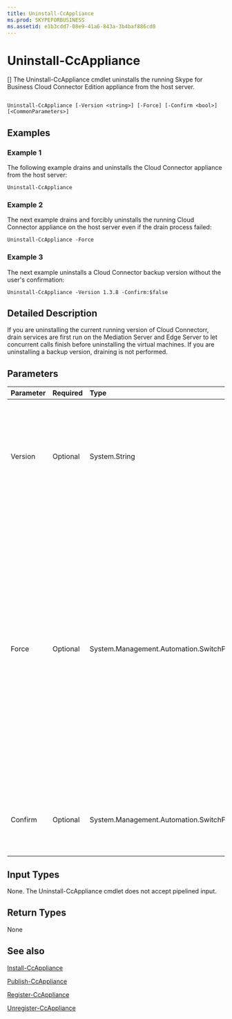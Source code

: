 ```yaml
---
title: Uninstall-CcAppliance
ms.prod: SKYPEFORBUSINESS
ms.assetid: e1b3cdd7-08e9-41a6-843a-3b4baf886cd0
---
```



# Uninstall-CcAppliance
[]
The Uninstall-CcAppliance cmdlet uninstalls the running Skype for Business Cloud Connector Edition appliance from the host server. 
  
    
    


```

Uninstall-CcAppliance [-Version <string>] [-Force] [-Confirm <bool>] [<CommonParameters>]
```


## Examples
<a name="Examples"> </a>


### Example 1

The following example drains and uninstalls the Cloud Connector appliance from the host server:
  
    
    

```
Uninstall-CcAppliance
```


### Example 2

The next example drains and forcibly uninstalls the running Cloud Connector appliance on the host server even if the drain process failed:
  
    
    

```
Uninstall-CcAppliance -Force
```


### Example 3

The next example uninstalls a Cloud Connector backup version without the user's confirmation:
  
    
    

```
Uninstall-CcAppliance -Version 1.3.8 -Confirm:$false
```


## Detailed Description
<a name="DetailedDescription"> </a>

If you are uninstalling the current running version of Cloud Connectorr, drain services are first run on the Mediation Server and Edge Server to let concurrent calls finish before uninstalling the virtual machines. If you are uninstalling a backup version, draining is not performed.
  
    
    

## Parameters
<a name="DetailedDescription"> </a>



|**Parameter**|**Required**|**Type**|**Description**|
|:-----|:-----|:-----|:-----|
| Version <br/> | Optional <br/> |System.String  <br/> | The version of Cloud Connector that will be uninstalled from the host server. If not specified, uninstall the current running version. <br/> |
|Force  <br/> |Optional  <br/> |System.Management.Automation.SwitchParameter  <br/> |If uninstalling the current running version, attempt to drain servers on Mediation Server and Edge Server before uninstalling the virtual machines. If you specify the "Force" switch, even if the drain services fail, the virtual machines will be uninstalled. This parameter is only used to uninstall the current running version.  <br/> |
|Confirm  <br/> |Optional  <br/> |System.Management.Automation.SwitchParameter  <br/> |Ask user's confirmation to uninstall the virtual machines. Default value is TRUE.  <br/> |
   

## Input Types
<a name="InputTypes"> </a>

None. The Uninstall-CcAppliance cmdlet does not accept pipelined input.
  
    
    

## Return Types
<a name="ReturnTypes"> </a>

None
  
    
    

## See also
<a name="ReturnTypes"> </a>

 [Install-CcAppliance](install-ccappliance.md)
  
    
    
 [Publish-CcAppliance](publish-ccappliance.md)
  
    
    
 [Register-CcAppliance](register-ccappliance.md)
  
    
    
 [Unregister-CcAppliance](unregister-ccappliance.md)
  
    
    

